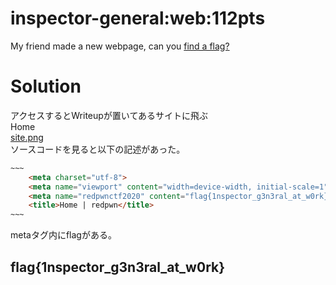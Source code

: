 # inspector-general:web:112pts
My friend made a new webpage, can you [find a flag?](https://redpwn.net/)  

# Solution
アクセスするとWriteupが置いてあるサイトに飛ぶ  
Home  
[site.png](site/site.png)  
ソースコードを見ると以下の記述があった。  
```html
~~~
    <meta charset="utf-8">
    <meta name="viewport" content="width=device-width, initial-scale=1">
    <meta name="redpwnctf2020" content="flag{1nspector_g3n3ral_at_w0rk}">
    <title>Home | redpwn</title>
~~~
```
metaタグ内にflagがある。  

## flag{1nspector_g3n3ral_at_w0rk}